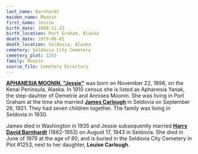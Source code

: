 ```yaml
---
last_name: Barnhardt
maiden_name: Moonin
first_name: Jessie
birth_date: 1898-11-22
birth_location: Port Graham, Alaska
death_date: 1979-06-01
death_location: Seldovia, Alaska
cemetery: Seldovia City Cemetery
cemetery_plot: 1253
family: Moonin
source_file: Cemetery Directory
---
```

[**APHANESIA MOONIN, "Jessie"**](../_families/Moonin_Family.md) was born on November 22, 1898, on the Kenai Peninsula, Alaska.  In 1910 census she is listed as Aphanesia Yanak, the step-dauhter of Demetrie and Annisea Moonin. She was living in Port Graham at the time she married [**James Carlough**](./Carlough_James_Howard.md) in Seldovia on September 26, 1921.  They had seven children together. The family was living in Seldovia in 1930. 

James died in Washington in 1935 and Jessie subsequently married [**Harry David Barnhardt**](./Barnhardt_Harry.md) (1882-1953) on August 17, 1943 in
Seldovia. She died in June of 1979 at the age of 80, and is buried in the Seldovia City Cemetery in Plot #1253, next to her daughter, **Louise Carlough**.



